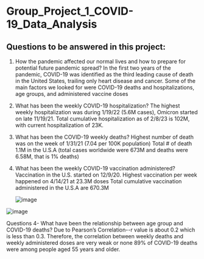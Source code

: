 # Group_Project_1_COVID-19_Data_Analysis

## Questions to be answered in this project:

1. How the pandemic affected our normal lives and how to prepare for potential future pandemic spread?
  In the first two years of the pandemic, COVID-19 was identified as the third leading cause of death in the United States, trailing only heart disease and cancer.
  Some of the main factors we looked for were COVID-19 deaths and hospitalizations, age groups, and administered vaccine doses
2. What has been the weekly COVID-19 hospitalization?
   The highest weekly hospitalization was during 1/19/22 (5.6M cases), Omicron started on late 11/19/21. Total cumulative hospitalization as of 2/8/23 is 102M,  
   with current hospitalization of 23K. 
3. What has been the COVID-19 weekly deaths?
   Highest number of death was on the week of 1/31/21 (7.04 per 100K population)
   Total # of death 1.1M in the U.S.A (total cases worldwide were 673M and deaths were 6.58M, that is 1% deaths)
4.  What has been the weekly COVID-19 vaccination administered?
    Vaccination in the U.S. started on 12/9/20. Highest vaccination per week happened on 4/14/21 at 23.3M doses Total cumulative vaccination administered in the 
    U.S.A are 670.3M

    ![image](https://github.com/esu75/Group_Project_1/assets/118146659/7974e7fc-b73d-406c-8b9c-566686888d8d)


![image](https://github.com/esu75/Group_Project_1/assets/118146659/16828a0d-aee7-4cc3-b25e-b9fb9f0cd580)

Questions 4- What have been the relationship between age group and COVID-19 deaths?
Due to Pearson’s Correlation--r value is about 0.2 which is less than 0.3. Therefore, the correlation between weekly deaths and weekly administered doses are very weak or none
89% of COVID-19 deaths were among people aged 55 years and older.



